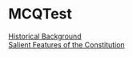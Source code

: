 # MCQTest
[Historical Background](https://yoursamlan.github.io/Polity/Historical_Background.html)  <br />  [Salient Features of the Constitution](https://yoursamlan.github.io/Polity/Salient_Features_of_the_Constitution.html)  <br />  
